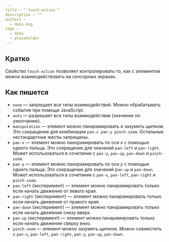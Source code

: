 ```yaml
---
title — "`touch-action`"
description — ""
authors —
  - doka-dog
tags —
  - doka
  - placeholder
---
```


## Кратко

Свойство `touch-action` позволяет контролировать то, как с элементом можно взаимодействовать на сенсорных экранах.

## Как пишется

- `none` — запрещает все типы взаимодействий. Можно обрабатывать события при помощи JavaScript.
- `auto` — разрешает все типы взаимодействия (значение по умолчанию).
- `manipulation` — элемент можно панарамировать и зазумить щипком. Это сокращение для комбинации `pan-x pan-y pinch-zoom`. Остальные нестандартные жесты запрещены.
- `pan-x` — элемент можно панорамировать по оси _x_ с помощью одного пальца. Это сокращение для значений `pan-left` и `pan-right`. Может использоваться в сочетании с `pan-y`, `pan-up`, `pan-down` и `pinch-zoom`.
- `pan-y` — элемент можно панорамировать по оси _y_ с помощью одного пальца. Это сокращение для значений p`an-up` и `pan-down`. Может использоваться в сочетании с `pan-x`, `pan-left`, `pan-right` и `pinch-zoom`.
- `pan-left` (эксперимент) — элемент можно панарамировать только если начать движение от левого края.
- `pan-right` (эксперимент) — элемент можно панарамировать только если начать движение от правого края.
- `pan-down` (эксперимент) — элемент можно панарамировать только если начать движение снизу вверх.
- `pan-up` (эксперимент) — элемент можно панарамировать только если начать движение сверху вниз.
- `pinch-zoom` — элемент можно зазумить щипком. Можно совместить с `pan-x`, `pan-left`, `pan-right`, `pan-y`, `pan-up`, `pan-down`.

